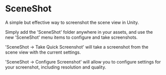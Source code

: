 # SceneShot
A simple but effective way to screenshot the scene view in Unity.


Simply add the 'SceneShot' folder anywhere in your assets, and use the new 'SceneShot' menu items to configure and take screenshots.


'SceneShot -> Take Quick Screenshot' will take a screenshot from the scene view with the current settings.

'SceneShot -> Configure Screenshot' will allow you to configure settings for your screenshot, including resolution and quality.
